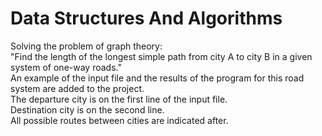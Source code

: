 # Data Structures And Algorithms
Solving the problem of graph theory:<br>
"Find the length of the longest simple path from city A to city B in a given system of one-way roads."<br>
An example of the input file and the results of the program for this road system are added to the project.<br>
The departure city is on the first line of the input file.<br>
Destination city is on the second line.<br>
All possible routes between cities are indicated after.
